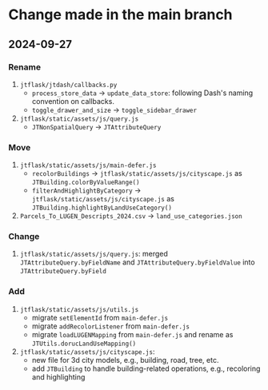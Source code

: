 # Change made in the main branch

## 2024-09-27

### Rename

1. `jtflask/jtdash/callbacks.py`
    - `process_store_data` -> `update_data_store`: following Dash's naming
      convention on callbacks.
    - `toggle_drawer_and_size` -> `toggle_sidebar_drawer`
2. `jtflask/static/assets/js/query.js`
    - `JTNonSpatialQuery` -> `JTAttributeQuery`

### Move

1. `jtflask/static/assets/js/main-defer.js`
    - `recolorBuildings` -> `jtflask/static/assets/js/cityscape.js` as
      `JTBuilding.colorByValueRange()`
    - `filterAndHighlightByCategory` -> `jtflask/static/assets/js/cityscape.js` as
      `JTBuilding.highlightByLandUseCategory()`
2. `Parcels_To_LUGEN_Descripts_2024.csv` -> `land_use_categories.json`

### Change

1. `jtflask/static/assets/js/query.js`: merged `JTAttributeQuery.byFieldName`
   and `JTAttributeQuery.byFieldValue` into `JTAttributeQuery.byField`

### Add

1. `jtflask/static/assets/js/utils.js`
    - migrate `setElementId` from `main-defer.js`
    - migrate `addRecolorListener` from `main-defer.js`
    - migrate `loadLUGENMapping` from `main-defer.js` and rename as
      `JTUtils.dorucLandUseMapping()`
2. `jtflask/static/assets/js/cityscape.js`:
    - new file for 3d city models, e.g., building, road, tree, etc.
    - add `JTBuilding` to handle building-related operations, e.g., recoloring
      and highlighting
